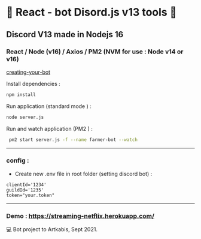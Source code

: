 # 🚀 React - bot Disord.js v13 tools 🚀
## Discord V13 made in Nodejs 16
### React / Node (v16) / Axios / PM2 (NVM for use : Node v14 or v16)


[ creating-your-bot ](https://discordjs.guide/preparations/setting-up-a-bot-application.html#creating-your-bot)


Install   dependencies : 
```bash
npm install
```


Run application (standard mode ) :
```bash
node server.js
```
Run and watch application (PM2 ) :
```bash
 pm2 start server.js -f --name farmer-bot --watch
```

_____________________________

### config :

* Create new .env file in root folder (setting discord bot) :
```
clientId='1234'
guildId='1235'
token="your.token"
```
_________________________
  

### Demo : https://streaming-netflix.herokuapp.com/
💻 Bot project to Artkabis, Sept 2021.


